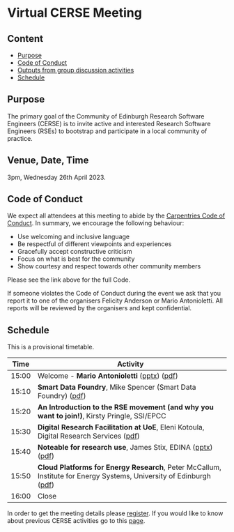 # Virtual CERSE Meeting

## Content
* [Purpose](#purpose)
* [Code of Conduct](#code-of-conduct)
* [Outputs from group discussion activities](#outputs-from-group-discussion-activities)
* [Schedule](#schedule)


## Purpose

The primary goal of the Community of Edinburgh Research Software Engineers (CERSE) is to invite active and interested Research Software Engineers (RSEs) to bootstrap and participate in a local community of practice.

## Venue, Date, Time

3pm, Wednesday 26th April 2023.

## Code of Conduct

We expect all attendees at this meeting to abide by the [Carpentries Code of Conduct](https://docs.carpentries.org/topic_folders/policies/code-of-conduct.html). In summary, we encourage the following behaviour:

* Use welcoming and inclusive language
* Be respectful of different viewpoints and experiences
* Gracefully accept constructive criticism
* Focus on what is best for the community
* Show courtesy and respect towards other community members

Please see the link above for the full Code.

If someone violates the Code of Conduct during the event we ask that you report it to one of the organisers Felicity Anderson or Mario Antonioletti. All reports will be reviewed by the organisers and kept confidential.  

## Schedule

This is a provisional timetable. 

|Time  | Activity      |
|------| ------|
|15:00 | Welcome - **Mario Antonioletti** ([pptx](Slides/CERSE8.pptx)) ([pdf](Slides/CERSE8.pdf)) |
|15:10 | **Smart Data Foundry**,  Mike Spencer (Smart Data Foundry) ([pdf](Slides/MSpencer_cerse_2023-04-26.pdf)) |
|15:20 | **An Introduction to the RSE movement (and why you want to join!)**, Kirsty Pringle, SSI/EPCC |
|15:30 | **Digital Research Facilitation at UoE**, Eleni Kotoula, Digital Research Services ([pdf](Slides/DRS-CERSE-April2023.pdf)) |
|15:40 | **Noteable for research use**, James Stix,  EDINA ([pptx](Slides/Noteable-Presentation-Research-April-2023.pptx)) ([pdf](Slides/Noteable-Presentation-Research-April-2023.pdf)) |
|15:50 | **Cloud Platforms for Energy Research**, Peter McCallum, Institute for Energy Systems, University of Edinburgh ([pdf](Slides/2023-04-26-CERSE-virtual.pdf)) |
|16:00 | Close |

In order to get the meeting details please [register](https://www.eventbrite.co.uk/e/cerse-2604-virtual-meeting-tickets-619053584937). If you would like to know about previous CERSE activities go to this [page](https://cerse.github.io/).

